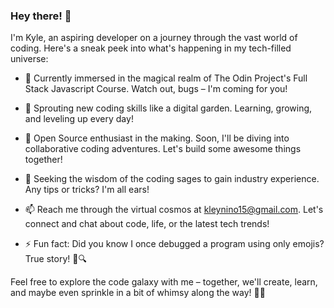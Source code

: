 ### Hey there! 👋

I'm Kyle, an aspiring developer on a journey through the vast world of coding. Here's a sneak peek into what's happening in my tech-filled universe:

- 🔭 Currently immersed in the magical realm of The Odin Project's Full Stack Javascript Course. Watch out, bugs – I'm coming for you!
  
- 🌱 Sprouting new coding skills like a digital garden. Learning, growing, and leveling up every day!

- 👯 Open Source enthusiast in the making. Soon, I'll be diving into collaborative coding adventures. Let's build some awesome things together!

- 🤔 Seeking the wisdom of the coding sages to gain industry experience. Any tips or tricks? I'm all ears!

- 📫 Reach me through the virtual cosmos at kleynino15@gmail.com. Let's connect and chat about code, life, or the latest tech trends!

- ⚡ Fun fact: Did you know I once debugged a program using only emojis? True story! 🐛🔍

Feel free to explore the code galaxy with me – together, we'll create, learn, and maybe even sprinkle in a bit of whimsy along the way! 🚀✨
